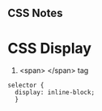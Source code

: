 ## CSS Notes

# CSS Display

1. \<span\> \<\/span\> tag

```
selector {
  display: inline-block;
  }
```
